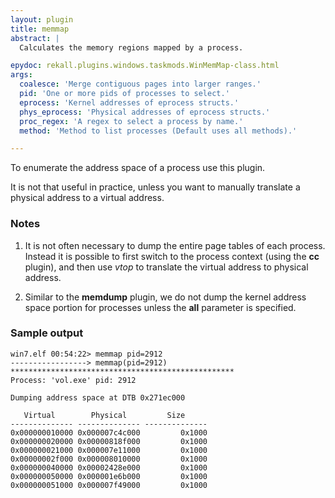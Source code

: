 ```yaml
---
layout: plugin
title: memmap
abstract: |
  Calculates the memory regions mapped by a process.

epydoc: rekall.plugins.windows.taskmods.WinMemMap-class.html
args:
  coalesce: 'Merge contiguous pages into larger ranges.'
  pid: 'One or more pids of processes to select.'
  eprocess: 'Kernel addresses of eprocess structs.'
  phys_eprocess: 'Physical addresses of eprocess structs.'
  proc_regex: 'A regex to select a process by name.'
  method: 'Method to list processes (Default uses all methods).'

---
```


To enumerate the address space of a process use this plugin.

It is not that useful in practice, unless you want to manually translate a
physical address to a virtual address.

### Notes

1. It is not often necessary to dump the entire page tables of each
   process. Instead it is possible to first switch to the process context (using
   the **cc** plugin), and then use *vtop* to translate the virtual address to
   physical address.

2. Similar to the **memdump** plugin, we do not dump the kernel address space
   portion for processes unless the **all** parameter is specified.

### Sample output

```
win7.elf 00:54:22> memmap pid=2912
-----------------> memmap(pid=2912)
**************************************************
Process: 'vol.exe' pid: 2912

Dumping address space at DTB 0x271ec000

   Virtual        Physical         Size
-------------- -------------- --------------
0x000000010000 0x000007c4c000         0x1000
0x000000020000 0x00000818f000         0x1000
0x000000021000 0x000007e11000         0x1000
0x00000002f000 0x000008010000         0x1000
0x000000040000 0x00002428e000         0x1000
0x000000050000 0x000001e6b000         0x1000
0x000000051000 0x000007f49000         0x1000
```